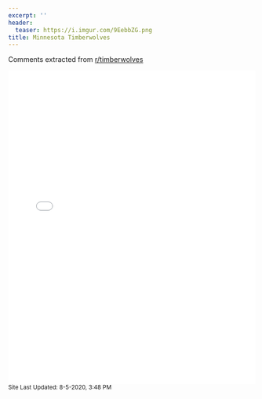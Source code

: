 ```yaml
---
excerpt: ''
header:
  teaser: https://i.imgur.com/9EebbZG.png
title: Minnesota Timberwolves
---
```


Comments extracted from [r/timberwolves](https://reddit.com/r/timberwolves)
<iframe id="igraph" scrolling="no" style="border:none;" seamless="seamless" src="/plots/NBA/MIN.html" height="640" width="100%"></iframe>
<small>Site Last Updated: 8-5-2020, 3:48 PM</small>